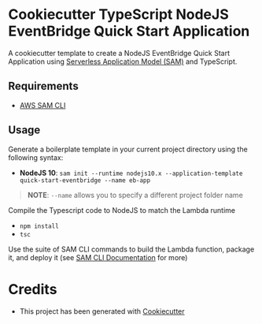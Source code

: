 # Cookiecutter TypeScript NodeJS EventBridge Quick Start Application

A cookiecutter template to create a NodeJS EventBridge Quick Start Application using [Serverless Application Model (SAM)](https://github.com/awslabs/serverless-application-model) and TypeScript.

## Requirements

* [AWS SAM CLI](https://github.com/awslabs/aws-sam-cli)

## Usage

Generate a boilerplate template in your current project directory using the following syntax:

* **NodeJS 10**: `sam init --runtime nodejs10.x --application-template quick-start-eventbridge --name eb-app`

> **NOTE**: ``--name`` allows you to specify a different project folder name

Compile the Typescript code to NodeJS to match the Lambda runtime
* `npm install`
* `tsc`

Use the suite of SAM CLI commands to build the Lambda function, package it, and deploy it (see [SAM CLI Documentation](https://docs.aws.amazon.com/serverless-application-model/latest/developerguide/serverless-sam-cli-command-reference.html0) for more)

# Credits

* This project has been generated with [Cookiecutter](https://github.com/audreyr/cookiecutter)

